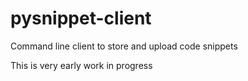 # pysnippet-client
Command line client to store and upload code snippets

This is very early work in progress
